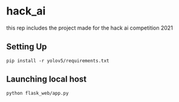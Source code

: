 # hack_ai
this rep includes the project made for the hack ai competition 2021

## Setting Up
`pip install -r yolov5/requirements.txt `

## Launching local host
`python flask_web/app.py`